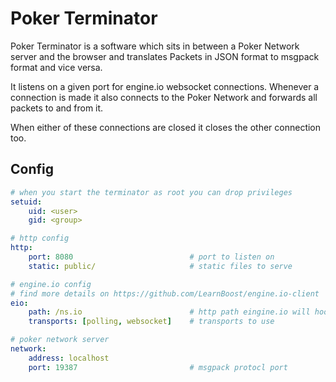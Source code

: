 Poker Terminator
================

Poker Terminator is a software which sits in between a Poker Network server and the browser and translates Packets in JSON format to msgpack format and vice versa.

It listens on a given port for engine.io websocket connections. Whenever a connection is made it also connects to the Poker Network and forwards all packets to and from it.

When either of these connections are closed it closes the other connection too.

Config
------
```yaml
# when you start the terminator as root you can drop privileges
setuid:
    uid: <user>
    gid: <group>

# http config
http:
    port: 8080                          # port to listen on
    static: public/                     # static files to serve

# engine.io config
# find more details on https://github.com/LearnBoost/engine.io-client
eio:
    path: /ns.io                        # http path eingine.io will hook into
    transports: [polling, websocket]    # transports to use

# poker network server
network:
    address: localhost
    port: 19387                         # msgpack protocl port
```